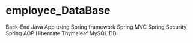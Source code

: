 # employee_DataBase
Back-End Java App using Spring framework
Spring MVC
Spring Security
Spring AOP
Hibernate
Thymeleaf
MySQL DB
